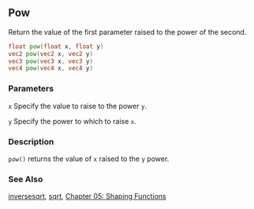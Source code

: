 ## Pow
Return the value of the first parameter raised to the power of the second.

```glsl
float pow(float x, float y)  
vec2 pow(vec2 x, vec2 y)  
vec3 pow(vec3 x, vec3 y)  
vec4 pow(vec4 x, vec4 y)
```

### Parameters
```x``` Specify the value to raise to the power ```y```.

```y``` Specify the power to which to raise ```x```.

### Description
```pow()``` returns the value of ```x``` raised to the ```y``` power.

<div class="simpleFunction" data="y = pow(x,3.0); "></div>

### See Also

[inversesqrt](index.html#inversesqrt.md), [sqrt](index.html#sqrt.md), [Chapter 05: Shaping Functions](../05/)
